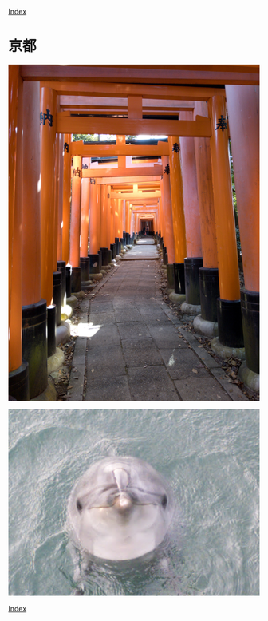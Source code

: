 [Index](index)

# 京都

![代替テキスト](./2021-11-19/PXL_20211120_023000104.jpg)

![代替テキスト](./PXL_20210403_064305230.jpg)

[Index](index)
